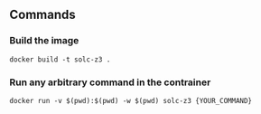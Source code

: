 
## Commands

### Build the image
```
docker build -t solc-z3 .
```

### Run any arbitrary command in the contrainer
```
docker run -v $(pwd):$(pwd) -w $(pwd) solc-z3 {YOUR_COMMAND}
```